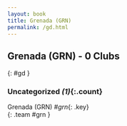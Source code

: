 ```yaml
---
layout: book
title: Grenada (GRN)
permalink: /gd.html
---
```


## Grenada (GRN) - 0 Clubs
{: #gd }









### Uncategorized _(1)_{:.count}

Grenada  (GRN)  _#grn_{: .key} <br>
{: .team #grn }


 
